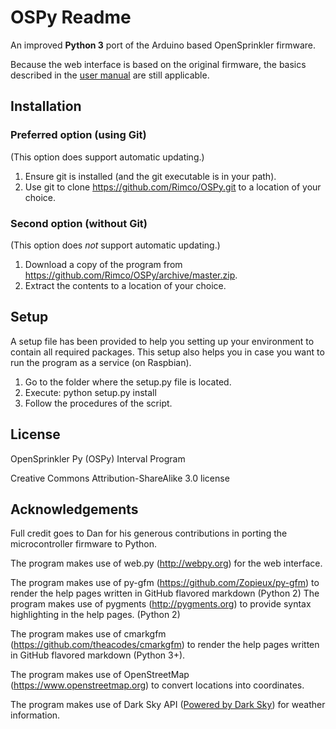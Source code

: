 OSPy Readme
====

An improved **Python 3** port of the Arduino based OpenSprinkler firmware.

Because the web interface is based on the original firmware,
the basics described in the [user manual](http://rayshobby.net/opensprinkler/svc-use/svc-web) are still applicable.

## Installation

### Preferred option (using Git)
(This option does support automatic updating.)

1. Ensure git is installed (and the git executable is in your path).
2. Use git to clone https://github.com/Rimco/OSPy.git to a location of your choice.

### Second option (without Git)
(This option does *not* support automatic updating.)

1. Download a copy of the program from https://github.com/Rimco/OSPy/archive/master.zip.
2. Extract the contents to a location of your choice.

## Setup
A setup file has been provided to help you setting up your environment to contain all required packages.
This setup also helps you in case you want to run the program as a service (on Raspbian).

1. Go to the folder where the setup.py file is located.
2. Execute: python setup.py install
3. Follow the procedures of the script.

## License
OpenSprinkler Py (OSPy) Interval Program

Creative Commons Attribution-ShareAlike 3.0 license

## Acknowledgements
Full credit goes to Dan for his generous contributions in porting the microcontroller firmware to Python.

The program makes use of web.py (http://webpy.org) for the web interface.

The program makes use of py-gfm (https://github.com/Zopieux/py-gfm) to render the help pages written in GitHub flavored markdown (Python 2)
The program makes use of pygments (http://pygments.org) to provide syntax highlighting in the help pages. (Python 2)

The program makes use of cmarkgfm (https://github.com/theacodes/cmarkgfm) to render the help pages written in GitHub flavored markdown (Python 3+).

The program makes use of OpenStreetMap (https://www.openstreetmap.org) to convert locations into coordinates.

The program makes use of Dark Sky API ([Powered by Dark Sky](https://darksky.net/poweredby/)) for weather information.

